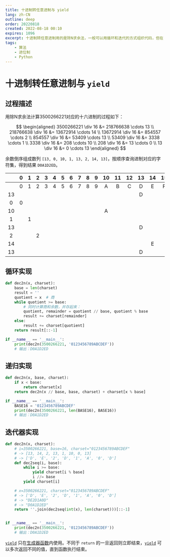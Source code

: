 ```yaml
---
title: 十进制转任意进制与 yield
lang: zh-CN
outline: deep
order: 20220818
created: 2022-08-18 00:10
expires: 1096
excerpt: 十进制转任意进制用的是除N求余法，一般可以用循环和迭代的方式组织代码，但在 Python 中，还可以写成一个生成器函数，并且执行效率远高于迭代和直接循环。
tags:
    - 算法
    - 进位制
    - Python
---
```


# 十进制转任意进制与 `yield`

<RevisionInfo indent />

## 过程描述

用除N求余法计算3500266221对应的十六进制的过程如下：

$$
\begin{aligned}
3500266221 \div 16 &= 218766638  \cdots 13 \\
218766638 \div 16 &= 13672914  \cdots 14 \\
13672914 \div 16 &= 854557  \cdots 2 \\
854557 \div 16 &= 53409  \cdots 13 \\
53409 \div 16 &= 3338  \cdots 1 \\
3338 \div 16 &= 208  \cdots 10 \\
208 \div 16 &= 13  \cdots 0 \\
13 \div 16 &= 0 \cdots 13
\end{aligned}
$$

余数倒序组成数列 `[13, 0, 10, 1, 13, 2, 14, 13]`，按顺序查询进制对应的字符集，得到结果 `D0A1D2ED`。

|    | 0 | 1 | 2 | 3 | 4 | 5 | 6 | 7 | 8 | 9 | 10 | 11 | 12 | 13 | 14 | 15 |
|:--:|:-:|:-:|:-:|:-:|:-:|:-:|:-:|:-:|:-:|:-:|:--:|:--:|:--:|:--:|:--:|:--:|
|    | 0 | 1 | 2 | 3 | 4 | 5 | 6 | 7 | 8 | 9 | A  | B  | C  | D  | E  | F  |
| 13 |   |   |   |   |   |   |   |   |   |   |    |    |    | D  |    |    |
| 0  | 0 |   |   |   |   |   |   |   |   |   |    |    |    |    |    |    |
| 10 |   |   |   |   |   |   |   |   |   |   | A  |    |    |    |    |    |
| 1  |   | 1 |   |   |   |   |   |   |   |   |    |    |    |    |    |    |
| 13 |   |   |   |   |   |   |   |   |   |   |    |    |    | D  |    |    |
| 2  |   |   | 2 |   |   |   |   |   |   |   |    |    |    |    |    |    |
| 14 |   |   |   |   |   |   |   |   |   |   |    |    |    |    | E  |    |
| 13 |   |   |   |   |   |   |   |   |   |   |    |    |    | D  |    |    |

## 循环实现

```python
def dec2n(x, charset):
    base = len(charset)
    result = ''
    quotient = x  # 商
    while quotient >= base:
        # 同时计算商和余数，并存起来：
        quotient, remainder = quotient // base, quotient % base
        result += charset[remainder]
    else:
        result += charset[quotient]
    return result[::-1]

if __name__ == '__main__':
    print(dec2n(3500266221, '0123456789ABCDEF'))
    # 输出：D0A1D2ED
```

## 递归实现

```python
def dec2n(x, base, charset):
    if x < base:
        return charset[x]
    return dec2n(x // base, base, charset) + charset[x % base]

if __name__ == '__main__':
    BASE16 = '0123456789ABCDEF'
    print(dec2n(3500266221, len(BASE16), BASE16))
    # 输出：D0A1D2ED
```

## 迭代器实现

```python
def dec2n(x, charset):
    # i=3500266221, base=16, charset="0123456789ABCDEF"
    # -> [13, 14, 2, 13, 1, 10, 0, 13]
    # -> ['D', 'E', '2', 'D', '1', 'A', '0', 'D']
    def dec2seq(i, base):
        while i >= base:
            yield charset[i % base]
            i //= base
        yield charset[i]

    # x=3500266221, charset="0123456789ABCDEF"
    # -> ['D', 'E', '2', 'D', '1', 'A', '0', 'D']
    # -> "DE2D1A0D"
    # -> "D0A1D2ED"
    return ''.join(dec2seq(int(x), len(charset)))[::-1]


if __name__ == '__main__':
    print(dec2n(3500266221, '0123456789ABCDEF'))
    # 输出：D0A1D2ED
```

[`yield`](https://docs.python.org/zh-cn/3/reference/simple_stmts.html#the-yield-statement) 只在[生成器函数](https://docs.python.org/zh-cn/3/glossary.html#term-generator)内使用。不同于 `return` 的一旦返回则立即结束，[`yield`](https://docs.python.org/zh-cn/3/reference/expressions.html#yieldexpr) 可以多次返回不同的值，直到函数执行结束。

